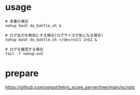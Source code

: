 # usage

```
# 本番の場合
nohup bash do_battle.sh &

# ログ出力を無効にする場合(ログサイズが気になる場合)
nohup bash do_battle.sh >/dev/null 2>&1 &

# ログを確認する場合
tail -f nohup.out
```
# prepare

https://github.com/seigot/tetris_score_server/tree/main/scripts
